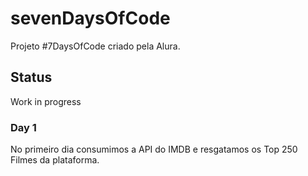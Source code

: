 # sevenDaysOfCode

Projeto #7DaysOfCode criado pela Alura.

## Status
Work in progress

### Day 1
No primeiro dia consumimos a API do IMDB e resgatamos os Top 250 Filmes da plataforma.
